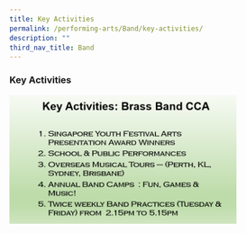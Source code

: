 ```yaml
---
title: Key Activities
permalink: /performing-arts/Band/key-activities/
description: ""
third_nav_title: Band
---
```

### Key Activities

<img src="/images/bb2.png" style="width:80%">